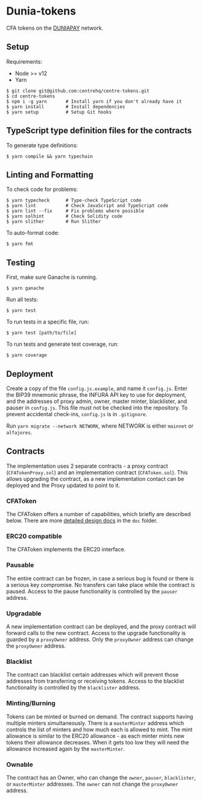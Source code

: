# Dunia-tokens

CFA tokens on the [DUNIAPAY](https://duniapay.net) network.

## Setup

Requirements:

- Node >= v12
- Yarn

```
$ git clone git@github.com:centrehq/centre-tokens.git
$ cd centre-tokens
$ npm i -g yarn       # Install yarn if you don't already have it
$ yarn install        # Install dependencies
$ yarn setup          # Setup Git hooks
```

## TypeScript type definition files for the contracts

To generate type definitions:

```
$ yarn compile && yarn typechain
```

## Linting and Formatting

To check code for problems:

```
$ yarn typecheck      # Type-check TypeScript code
$ yarn lint           # Check JavaScript and TypeScript code
$ yarn lint --fix     # Fix problems where possible
$ yarn solhint        # Check Solidity code
$ yarn slither        # Run Slither
```

To auto-format code:

```
$ yarn fmt
```

## Testing

First, make sure Ganache is running.

```
$ yarn ganache
```

Run all tests:

```
$ yarn test
```

To run tests in a specific file, run:

```
$ yarn test [path/to/file]
```

To run tests and generate test coverage, run:

```
$ yarn coverage
```

## Deployment

Create a copy of the file `config.js.example`, and name it `config.js`. Enter
the BIP39 mnemonic phrase, the INFURA API key to use for deployment, and the
addresses of proxy admin, owner, master minter, blacklister, and pauser in
`config.js`. This file must not be checked into the repository. To prevent
accidental check-ins, `config.js` is in `.gitignore`.

Run `yarn migrate --network NETWORK`, where NETWORK is either `mainnet` or
`alfajores`.

## Contracts

The implementation uses 2 separate contracts - a proxy contract
(`CFATokenProxy.sol`) and an implementation contract (`CFAToken.sol`). This
allows upgrading the contract, as a new implementation contact can be deployed
and the Proxy updated to point to it.

### CFAToken

The CFAToken offers a number of capabilities, which briefly are described below.
There are more [detailed design docs](./doc/tokendesign.md) in the `doc` folder.

### ERC20 compatible

The CFAToken implements the ERC20 interface.

### Pausable

The entire contract can be frozen, in case a serious bug is found or there is a
serious key compromise. No transfers can take place while the contract is
paused. Access to the pause functionality is controlled by the `pauser` address.

### Upgradable

A new implementation contract can be deployed, and the proxy contract will
forward calls to the new contract. Access to the upgrade functionality is
guarded by a `proxyOwner` address. Only the `proxyOwner` address can change the
`proxyOwner` address.

### Blacklist

The contract can blacklist certain addresses which will prevent those addresses
from transferring or receiving tokens. Access to the blacklist functionality is
controlled by the `blacklister` address.

### Minting/Burning

Tokens can be minted or burned on demand. The contract supports having multiple
minters simultaneously. There is a `masterMinter` address which controls the
list of minters and how much each is allowed to mint. The mint allowance is
similar to the ERC20 allowance - as each minter mints new tokens their allowance
decreases. When it gets too low they will need the allowance increased again by
the `masterMinter`.

### Ownable

The contract has an Owner, who can change the `owner`, `pauser`, `blacklister`,
or `masterMinter` addresses. The `owner` can not change the `proxyOwner`
address.
